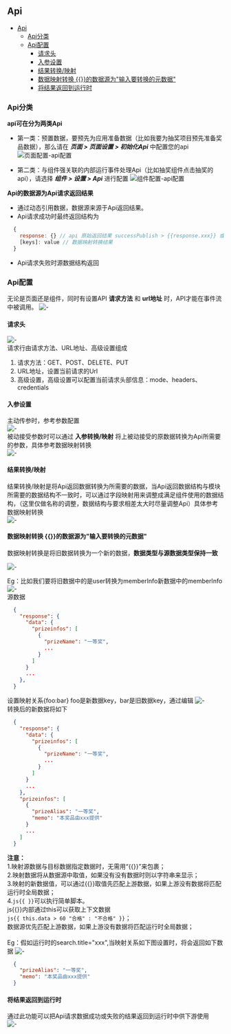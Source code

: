 ## Api

- [Api](#api)
  - [Api分类](#api分类)
  - [Api配置](#api配置)
    - [请求头](#请求头)
    - [入参设置](#入参设置)
    - [结果转换/映射](#结果转换映射)
    - [数据映射转换 {{}}的数据源为"输入要转换的元数据"](#数据映射转换-的数据源为输入要转换的元数据)
    - [将结果返回到运行时](#将结果返回到运行时)

### Api分类
  **api可在分为两类Api**
  - 第一类：预置数据，要预先为应用准备数据（比如我要为抽奖项目预先准备奖品数据），那么请在 ***页面 > 页面设置 > 初始化Api*** 中配置您的api
    ![页面配置-api配置](./api_1.png)
  
  - 第二类：与组件强关联的内部运行事件处理Api（比如抽奖组件点击抽奖的api），请选择   ***组件 > 设置 > Api*** 进行配置
    ![组件配置-api配置](./api_2.png)

**Api的数据源为Api请求返回结果**
  - 通过动态引用数据，数据源来源于Api返回结果。
  - Api请求成功时最终返回结构为
  ```javascript
    {
      response: {} // api 原始返回结果 successPublish > {{response.xxx}} 或 js{{response.xxx}} 
      [keys]: value // 数据映射转换结果
    }
  ```
  - Api请求失败时源数据结构返回


### Api配置
  无论是页面还是组件，同时有设置API **请求方法** 和 **url地址** 时，API才能在事件流中被调用。
  ![-](./api_3.png)
  #### 请求头
  ![-](./api_4.png)<br/>
  请求行由请求方法、URL地址、高级设置组成
  1. 请求方法：GET、POST、DELETE、PUT
  2. URL地址，设置当前请求的Url
  3. 高级设置，高级设置可以配置当前请求头部信息：mode、headers、credentials
  #### 入参设置 
  主动传参时，参考参数配置<br />
  ![-](./api_5.png)<br />
  被动接受参数时可以通过 **入参转换/映射** 将上被动接受的原数据转换为Api所需要的参数，具体参考数据映射转换<br />
  ![-](./api_6.png)<br />
  #### 结果转换/映射  
  结果转换/映射是将Api返回数据转换为所需要的数据，当Api返回数据结构与模块所需要的数据结构不一致时，可以通过字段映射用来调整成满足组件使用的数据结构，（这里仅做名称的调整，数据结构与要求相差太大时尽量调整Api）具体参考数据映射转换<br />
  ![-](./api_7.png)<br />
  #### 数据映射转换 {{}}的数据源为"输入要转换的元数据"
  数据映射转换是将旧数据转换为一个新的数据，**数据类型与源数据类型保持一致**<br />
    
  ![-](./api_8.png)<br />

  Eg：比如我们要将旧数据中的是user转换为memberInfo新数据中的memberInfo
  ![-](./api_9.png)<br />
  源数据
  ```json
    {
      "response": {
        "data": {
          "prizeinfos": [
            {
              "prizeName": "一等奖",
              ...
            }
          ]
        }
        ...
      },
    }

  ```
  设置映射关系{foo:bar} foo是新数据key，bar是旧数据key，通过编辑 
  ![-](./api_10.png)<br />
  转换后的新数据将如下<br />
  ```json
    {
      "response": {
        "data": {
          "prizeinfos": [
            {
              "prizeName": "一等奖",
              ...
            }
          ]
        }
        ...
      },
      "prizeinfos": [
        {
          "prizeAlias": "一等奖",
          "memo": "本奖品由xxx提供"
        }
        ...
      ]
    }
  ```
  **注意：**
  <br />1.映射源数据与目标数据指定数据时，无需用“{{}}”来包裹；
  <br />2.映射数据将从数据源中取值，如果没有没有数据时则以字符串来显示；
  <br />3.映射的新数据值，可以通过{{}}取值先匹配上游数据，如果上游没有数据将匹配运行时全局数据；
  <br />4.```js{{ }}```可以执行简单脚本。<br />js{{}}内部通过this可以获取上下文数据<br /> ``` js{{ this.data > 60 "合格" : "不合格" }} ```；<br />数据源优先匹配上游数据，如果上游没有数据将匹配运行时全局数据；
  <br />
  <br />
  Eg：假如运行时的search.title="xxx",当映射关系如下图设置时，将会返回如下数据
  ![-](./api_11.png)<br />
  ```json
    {
      "prizeAlias": "一等奖",
      "memo": "本奖品由xxx提供"
    }
  ```

  #### 将结果返回到运行时
  通过此功能可以把Api请求数据成功或失败的结果返回到运行时中供下游使用<br />
  ![-](./api_12.png)<br />